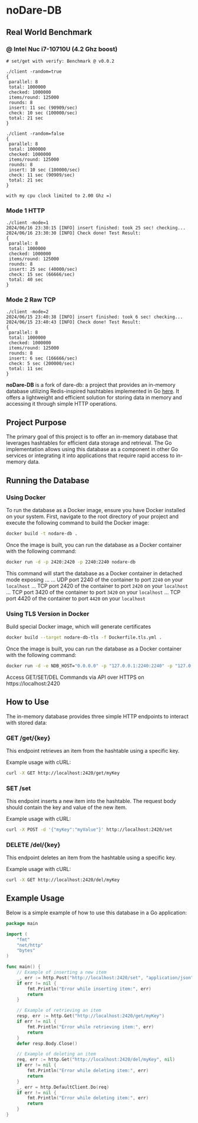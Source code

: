 # noDare-DB

## Real World Benchmark
### @ Intel Nuc i7-10710U (4.2 Ghz boost)

```
# set/get with verify: Benchmark @ v0.0.2

./client -random=true
{
 parallel: 8
 total: 1000000
 checked: 1000000
 items/round: 125000
 rounds: 8
 insert: 11 sec (90909/sec)
 check: 10 sec (100000/sec)
 total: 21 sec
}

./client -random=false
{
 parallel: 8
 total: 1000000
 checked: 1000000
 items/round: 125000
 rounds: 8
 insert: 10 sec (100000/sec)
 check: 11 sec (90909/sec)
 total: 21 sec
}

with my cpu clock limited to 2.00 Ghz =)
```

### Mode 1 HTTP
```
./client -mode=1
2024/06/16 23:30:15 [INFO] insert finished: took 25 sec! checking...
2024/06/16 23:30:30 [INFO] Check done! Test Result:
{
 parallel: 8
 total: 1000000
 checked: 1000000
 items/round: 125000
 rounds: 8
 insert: 25 sec (40000/sec)
 check: 15 sec (66666/sec)
 total: 40 sec
}
```


### Mode 2 Raw TCP
```
./client -mode=2
2024/06/15 23:40:38 [INFO] insert finished: took 6 sec! checking...
2024/06/15 23:40:43 [INFO] Check done! Test Result:
{
 parallel: 8
 total: 1000000
 checked: 1000000
 items/round: 125000
 rounds: 8
 insert: 6 sec (166666/sec)
 check: 5 sec (200000/sec)
 total: 11 sec
}
```


**noDare-DB** is a fork of dare-db: a project that provides an in-memory database utilizing Redis-inspired hashtables implemented in Go [here](https://github.com/dmarro89/go-redis-hashtable). It offers a lightweight and efficient solution for storing data in memory and accessing it through simple HTTP operations.

## Project Purpose

The primary goal of this project is to offer an in-memory database that leverages hashtables for efficient data storage and retrieval. The Go implementation allows using this database as a component in other Go services or integrating it into applications that require rapid access to in-memory data.

## Running the Database

### Using Docker

To run the database as a Docker image, ensure you have Docker installed on your system. First, navigate to the root directory of your project and execute the following command to build the Docker image:

```bash
docker build -t nodare-db .
```
Once the image is built, you can run the database as a Docker container with the following command:

```bash
docker run -d -p 2420:2420 -p 2240:2240 nodare-db
```

This command will start the database as a Docker container in detached mode exposing ...
... UDP port 2240 of the container to port ```2240``` on your ```localhost```
... TCP port 2420 of the container to port ```2420``` on your ```localhost```
... TCP port 3420 of the container to port ```3420``` on your ```localhost```
... TCP port 4420 of the container to port ```4420``` on your ```localhost```

### Using TLS Version in Docker

Build special Docker image, which will generate certificates

```bash
docker build --target nodare-db-tls -f Dockerfile.tls.yml .
```

Once the image is built, you can run the database as a Docker container with the following command:

```bash
docker run -d -e NDB_HOST="0.0.0.0" -p "127.0.0.1:2240:2240" -p "127.0.0.1:2420:2420" -p "127.0.0.1:3420:3420" -p "127.0.0.1:4420:4420" -e NDB_PORT=2420 -e NDB_UDP_PORT=2420 -e NDB_SUB_DICKS=1000 -e NDB_TLS_ENABLED="True" -e NDB_TLS_KEY="/app/settings/privkey.pem" -e NDB_TLS_CRT="/app/settings/fullchain.pem" nodare-db-tls
```

Access GET/SET/DEL Commands via API over HTTPS on https://localhost:2420


## How to Use

The in-memory database provides three simple HTTP endpoints to interact with stored data:

### GET /get/{key}

This endpoint retrieves an item from the hashtable using a specific key.

Example usage with cURL:

```bash
curl -X GET http://localhost:2420/get/myKey
```

### SET /set

This endpoint inserts a new item into the hashtable. The request body should contain the key and value of the new item.

Example usage with cURL:

```bash
curl -X POST -d '{"myKey":"myValue"}' http://localhost:2420/set
```

### DELETE /del/{key}

This endpoint deletes an item from the hashtable using a specific key.

Example usage with cURL:

```bash
curl -X GET http://localhost:2420/del/myKey
```


## Example Usage

Below is a simple example of how to use this database in a Go application:

```go
package main

import (
    "fmt"
    "net/http"
    "bytes"
)

func main() {
    // Example of inserting a new item
    _, err := http.Post("http://localhost:2420/set", "application/json", bytes.NewBuffer([]byte(`{"myKey":"myValue"}`)))
    if err != nil {
        fmt.Println("Error while inserting item:", err)
        return
    }

    // Example of retrieving an item
    resp, err := http.Get("http://localhost:2420/get/myKey")
    if err != nil {
        fmt.Println("Error while retrieving item:", err)
        return
    }
    defer resp.Body.Close()

    // Example of deleting an item
    req, err := http.Get("http://localhost:2420/del/myKey", nil)
    if err != nil {
        fmt.Println("Error while deleting item:", err)
        return
    }
    _, err = http.DefaultClient.Do(req)
    if err != nil {
        fmt.Println("Error while deleting item:", err)
        return
    }
}



